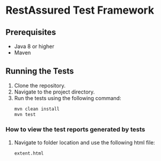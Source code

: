 # RestAssured Test Framework

## Prerequisites
- Java 8 or higher
- Maven

## Running the Tests
1. Clone the repository.
2. Navigate to the project directory.
3. Run the tests using the following command:
   ```sh
   mvn clean install
   mvn test
   
### How to view the test reports generated by tests
1. Navigate to folder location and use the following html file:
    ```sh
   extent.html
